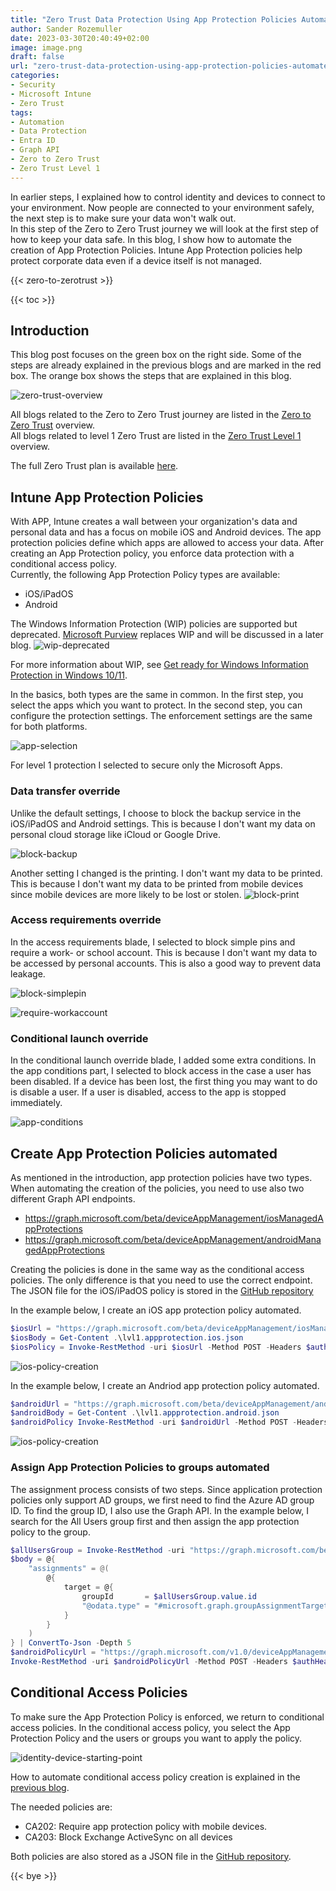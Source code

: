 ```yaml
---
title: "Zero Trust Data Protection Using App Protection Policies Automated"
author: Sander Rozemuller
date: 2023-03-30T20:40:49+02:00
image: image.png
draft: false
url: "zero-trust-data-protection-using-app-protection-policies-automated"
categories:
- Security
- Microsoft Intune
- Zero Trust
tags:
- Automation
- Data Protection
- Entra ID
- Graph API
- Zero to Zero Trust
- Zero Trust Level 1
---
```

In earlier steps, I explained how to control identity and devices to connect to your environment. Now people are connected to your environment safely, the next step is to make sure your data won't walk out.  
In this step of the Zero to Zero Trust journey we will look at the first step of how to keep your data safe. In this blog, I show how to automate the creation of App Protection Policies. Intune App Protection policies help protect corporate data even if a device itself is not managed.

{{< zero-to-zerotrust >}}


{{< toc >}}

## Introduction
This blog post focuses on the green box on the right side. Some of the steps are already explained in the previous blogs and are marked in the red box. The orange box shows the steps that are explained in this blog.

![zero-trust-overview](zero-trust-overview.png)

All blogs related to the Zero to Zero Trust journey are listed in the [Zero to Zero Trust](https://www.rozemuller.com//tags/zero-to-zero-trust/) overview.  
All blogs related to level 1 Zero Trust are listed in the [Zero Trust Level 1](https://www.rozemuller.com//tags/zero-trust-level-1/) overview.

The full Zero Trust plan is available [here](https://learn.microsoft.com/en-us/microsoft-365/security/microsoft-365-zero-trust?bc=https%3A%2F%2Flearn.microsoft.com%2Fen-us%2Fsecurity%2Fzero-trust%2Fbreadcrumb%2Ftoc.json&toc=https%3A%2F%2Flearn.microsoft.com%2Fen-us%2Fsecurity%2Fzero-trust%2Ftoc.json&view=o365-worldwide).
## Intune App Protection Policies
With APP, Intune creates a wall between your organization's data and personal data and has a focus on mobile iOS and Android devices. The app protection policies define which apps are allowed to access your data. After creating an App Protection policy, you enforce data protection with a conditional access policy.  
Currently, the following App Protection Policy types are available:
- iOS/iPadOS
- Android

The Windows Information Protection (WIP) policies are supported but deprecated. [Microsoft Purview](https://learn.microsoft.com/en-us/azure/purview/overview) replaces WIP and will be discussed in a later blog.
![wip-deprecated](wip-deprecated.png)

For more information about WIP, see [Get ready for Windows Information Protection in Windows 10/11](https://learn.microsoft.com/en-us/mem/intune/apps/app-protection-policies-configure-windows-10?source=recommendations).

In the basics, both types are the same in common. In the first step, you select the apps which you want to protect. In the second step, you can configure the protection settings. The enforcement settings are the same for both platforms.

![app-selection](app-selection.png)

For level 1 protection I selected to secure only the Microsoft Apps.

### Data transfer override
Unlike the default settings, I choose to block the backup service in the iOS/iPadOS and Android settings. This is because I don't want my data on personal cloud storage like iCloud or Google Drive.

![block-backup](block-backup.png)

Another setting I changed is the printing. I don't want my data to be printed. This is because I don't want my data to be printed from mobile devices since mobile devices are more likely to be lost or stolen.
![block-print](block-print.png)

### Access requirements override
In the access requirements blade, I selected to block simple pins and require a work- or school account. This is because I don't want my data to be accessed by personal accounts. This is also a good way to prevent data leakage.

![block-simplepin](block-simplepin.png)

![require-workaccount](require-workaccount.png)

### Conditional launch override
In the conditional launch override blade, I added some extra conditions. In the app conditions part, I selected to block access in the case a user has been disabled. If a device has been lost, the first thing you may want to do is disable a user. If a user is disabled, access to the app is stopped immediately. 

![app-conditions](app-conditions.png)

## Create App Protection Policies automated
As mentioned in the introduction, app protection policies have two types. When automating the creation of the policies, you need to use also two different Graph API endpoints. 

- https://graph.microsoft.com/beta/deviceAppManagement/iosManagedAppProtections
- https://graph.microsoft.com/beta/deviceAppManagement/androidManagedAppProtections

Creating the policies is done in the same way as the conditional access policies. The only difference is that you need to use the correct endpoint. The JSON file for the iOS/iPadOS policy is stored in the [GitHub repository](https://github.com/srozemuller/Identity/tree/main/ZeroTrust/DataProtection)

In the example below, I create an iOS app protection policy automated.  

```powershell
$iosUrl = "https://graph.microsoft.com/beta/deviceAppManagement/iosManagedAppProtections"
$iosBody = Get-Content .\lvl1.appprotection.ios.json
$iosPolicy = Invoke-RestMethod -uri $iosUrl -Method POST -Headers $authHeader -ContentType 'application/json' -body $iosBody
```

![ios-policy-creation](ios-policy-creation.png)


In the example below, I create an Andriod app protection policy automated.  

```powershell
$androidUrl = "https://graph.microsoft.com/beta/deviceAppManagement/androidManagedAppProtections"
$androidBody = Get-Content .\lvl1.appprotection.android.json
$androidPolicy Invoke-RestMethod -uri $androidUrl -Method POST -Headers $authHeader -ContentType 'application/json' -body $androidBody
```

![ios-policy-creation](ios-policy-creation.png)

### Assign App Protection Policies to groups automated
The assignment process consists of two steps. Since application protection policies only support AD groups, we first need to find the Azure AD group ID. To find the group ID, I also use the Graph API.
In the example below, I search for the All Users group first and then assign the app protection policy to the group.

```powershell
$allUsersGroup = Invoke-RestMethod -uri "https://graph.microsoft.com/beta/groups?`$filter=displayName eq 'All Users'" -Method GET -Headers $authHeader 
$body = @{
    "assignments" = @(
        @{
            target = @{
                groupId       = $allUsersGroup.value.id 
                "@odata.type" = "#microsoft.graph.groupAssignmentTarget"
            }
        }
    )
} | ConvertTo-Json -Depth 5
$androidPolicyUrl = "https://graph.microsoft.com/v1.0/deviceAppManagement/androidManagedAppProtections('{0}')/assign" -f $androidPolicy.Id 
Invoke-RestMethod -uri $androidPolicyUrl -Method POST -Headers $authHeader -ContentType 'application/json' -body $body
```

## Conditional Access Policies
To make sure the App Protection Policy is enforced, we return to conditional access policies. In the conditional access policy, you select the App Protection Policy and the users or groups you want to apply the policy. 

![identity-device-starting-point](identity-device-starting-point.png)

How to automate conditional access policy creation is explained in the [previous blog](https://www.rozemuller.com/zero-trust-common-identity-and-device-access-protection/#conditional-access-policies/).

The needed policies are:
- CA202: Require app protection policy with mobile devices.
- CA203: Block Exchange ActiveSync on all devices

Both policies are also stored as a JSON file in the [GitHub repository](https://github.com/srozemuller/Identity/tree/main/ZeroTrust/CommonIdentityDeviceProtection).

{{< bye >}}